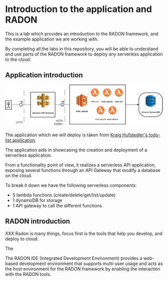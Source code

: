 # Introduction to the application and RADON

This is a lab which provides an introduction to
the RADON framework, and the example application
we are working with.

By completing all the labs in this repository, you
will be able to understand and use parts of the
RADON framework to deploy any serverless
application to the cloud.

## Application introduction

![Diagram over the application](img/application.png)

The application which we will deploy is taken from
[Kraig Hufstedler's todo-list application](https://github.com/kraigh/serverless-todo-api).

The application aids in showcasing the creation
and deployment of a serverless application.

From a functionality point of view, it realizes a
serverless API application, exposing several
functions through an API Gateway that modify a
database on the cloud.

To break it down we have the following serverless
components:

- 5 lambda functions
  (create/delete/get/list/update)
- 1 dynamoDB for storage
- 1 API gateway to call the different functions

## RADON introduction

XXX Radon is many things, focus first is the tools
that help you develop, and deploy to cloud.

The

The RADON IDE (Integrated Development Environment)
provides a web-based development environment that
supports multi-user usage and acts as the host
environment for the RADON framework by enabling
the interaction with the RADON tools.
